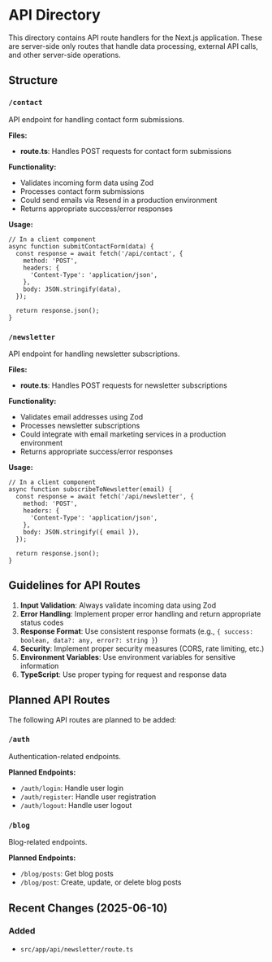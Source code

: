 # API Directory

This directory contains API route handlers for the Next.js application. These are server-side only routes that handle data processing, external API calls, and other server-side operations.

## Structure

### `/contact`
API endpoint for handling contact form submissions.

**Files:**
- **route.ts**: Handles POST requests for contact form submissions

**Functionality:**
- Validates incoming form data using Zod
- Processes contact form submissions
- Could send emails via Resend in a production environment
- Returns appropriate success/error responses

**Usage:**
```tsx
// In a client component
async function submitContactForm(data) {
  const response = await fetch('/api/contact', {
    method: 'POST',
    headers: {
      'Content-Type': 'application/json',
    },
    body: JSON.stringify(data),
  });
  
  return response.json();
}
```

### `/newsletter`
API endpoint for handling newsletter subscriptions.

**Files:**
- **route.ts**: Handles POST requests for newsletter subscriptions

**Functionality:**
- Validates email addresses using Zod
- Processes newsletter subscriptions
- Could integrate with email marketing services in a production environment
- Returns appropriate success/error responses

**Usage:**
```tsx
// In a client component
async function subscribeToNewsletter(email) {
  const response = await fetch('/api/newsletter', {
    method: 'POST',
    headers: {
      'Content-Type': 'application/json',
    },
    body: JSON.stringify({ email }),
  });
  
  return response.json();
}
```

## Guidelines for API Routes

1. **Input Validation**: Always validate incoming data using Zod
2. **Error Handling**: Implement proper error handling and return appropriate status codes
3. **Response Format**: Use consistent response formats (e.g., `{ success: boolean, data?: any, error?: string }`)
4. **Security**: Implement proper security measures (CORS, rate limiting, etc.)
5. **Environment Variables**: Use environment variables for sensitive information
6. **TypeScript**: Use proper typing for request and response data

## Planned API Routes

The following API routes are planned to be added:

### `/auth`
Authentication-related endpoints.

**Planned Endpoints:**
- `/auth/login`: Handle user login
- `/auth/register`: Handle user registration
- `/auth/logout`: Handle user logout

### `/blog`
Blog-related endpoints.

**Planned Endpoints:**
- `/blog/posts`: Get blog posts
- `/blog/post`: Create, update, or delete blog posts


## Recent Changes (2025-06-10)

### Added

- `src/app/api/newsletter/route.ts`

